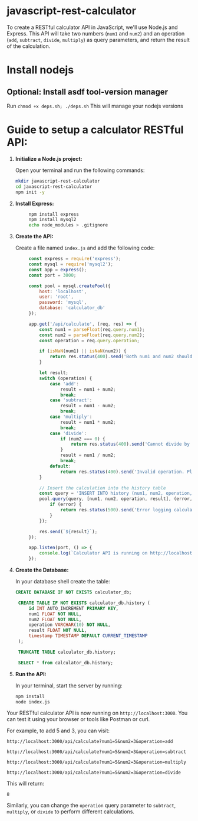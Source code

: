 # javascript-rest-calculator

To create a RESTful calculator API in JavaScript, we'll use Node.js and Express. This API will take two numbers (`num1` and `num2`) and an operation (`add`, `subtract`, `divide`, `multiply`) as query parameters, and return the result of the calculation.

# Install nodejs

## Optional: Install asdf tool-version manager

Run `chmod +x deps.sh; ./deps.sh`
This will manage your nodejs versions

# Guide to setup a calculator RESTful API:

1. **Initialize a Node.js project:**

   Open your terminal and run the following commands:

   ```bash
   mkdir javascript-rest-calculator
   cd javascript-rest-calculator
   npm init -y
   ```

2. **Install Express:**

   ```bash
        npm install express
        npm install mysql2
        echo node_modules > .gitignore
   ```

3. **Create the API:**

   Create a file named `index.js` and add the following code:

   ```javascript
        const express = require('express');
        const mysql = require('mysql2');
        const app = express();
        const port = 3000;

        const pool = mysql.createPool({
            host: 'localhost',
            user: 'root',
            password: 'mysql',
            database: 'calculator_db'
        });

        app.get('/api/calculate', (req, res) => {
            const num1 = parseFloat(req.query.num1);
            const num2 = parseFloat(req.query.num2);
            const operation = req.query.operation;

            if (isNaN(num1) || isNaN(num2)) {
                return res.status(400).send('Both num1 and num2 should be valid numbers.');
            }

            let result;
            switch (operation) {
                case 'add':
                    result = num1 + num2;
                    break;
                case 'subtract':
                    result = num1 - num2;
                    break;
                case 'multiply':
                    result = num1 * num2;
                    break;
                case 'divide':
                    if (num2 === 0) {
                        return res.status(400).send('Cannot divide by zero.');
                    }
                    result = num1 / num2;
                    break;
                default:
                    return res.status(400).send('Invalid operation. Please use add, subtract, multiply, or divide.');
            }

            // Insert the calculation into the history table
            const query = 'INSERT INTO history (num1, num2, operation, result) VALUES (?, ?, ?, ?)';
            pool.query(query, [num1, num2, operation, result], (error, results) => {
                if (error) {
                    return res.status(500).send('Error logging calculation to database.');
                }
            });

            res.send(`${result}`);
        });

        app.listen(port, () => {
            console.log(`Calculator API is running on http://localhost:${port}`);
        });
   ```

4. **Create the Database:**

   In your database shell create the table:
   
   ```sql
   CREATE DATABASE IF NOT EXISTS calculator_db;

    CREATE TABLE IF NOT EXISTS calculator_db.history (
        id INT AUTO_INCREMENT PRIMARY KEY,
        num1 FLOAT NOT NULL,
        num2 FLOAT NOT NULL,
        operation VARCHAR(10) NOT NULL,
        result FLOAT NOT NULL,
        timestamp TIMESTAMP DEFAULT CURRENT_TIMESTAMP
    );

    TRUNCATE TABLE calculator_db.history;

    SELECT * from calculator_db.history;
   ```

5. **Run the API:**

   In your terminal, start the server by running:

   ```bash
   npm install
   node index.js
   ```

Your RESTful calculator API is now running on `http://localhost:3000`. You can test it using your browser or tools like Postman or curl.

For example, to add 5 and 3, you can visit:

```
http://localhost:3000/api/calculate?num1=5&num2=3&operation=add

http://localhost:3000/api/calculate?num1=5&num2=3&operation=subtract

http://localhost:3000/api/calculate?num1=5&num2=3&operation=multiply

http://localhost:3000/api/calculate?num1=5&num2=3&operation=divide
```

This will return:

```
8
```

Similarly, you can change the `operation` query parameter to `subtract`, `multiply`, or `divide` to perform different calculations.